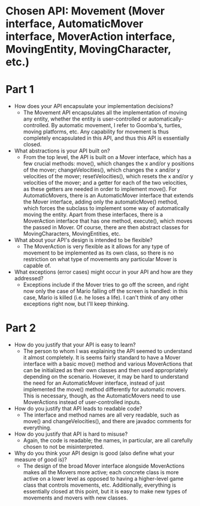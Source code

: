 # Chosen API: Movement (Mover interface, AutomaticMover interface, MoverAction interface, MovingEntity, MovingCharacter, etc.)

# Part 1
* How does your API encapsulate your implementation decisions?
    * The Movement API encapsulates all the implementation of moving any entity, whether the entity
  is user-controlled or automatically-controlled. By automatic movement, I refer to Goomba's, turtles,
  moving platforms, etc. Any capability for movement is thus completely encapsulated in this API, and thus
  this API is essentially closed. 
* What abstractions is your API built on?
  * From the top level, the API is built on a Mover interface, which has a few crucial methods: move(), which
  changes the x and/or y positions of the mover; changeVelocities(), which changes the x and/or y velocities of the mover;
  resetVelocities(), which resets the x and/or y velocities of the mover; and a getter for each of the two velocities, as these
  getters are needed in order to implement move(). For AutomaticMovers, there is an AutomaticMover interface that extends the
  Mover interface, adding only the automaticMove() method, which forces the subclass to implement some way of automatically moving the entity.
  Apart from these interfaces, there is a MoverAction interface that has one method, execute(), which moves the passed in 
  Mover. Of course, there are then abstract classes for MovingCharacters, MovingEntities, etc.
* What about your API's design is intended to be flexible?
  * The MoverAction is very flexible as it allows for any type of movement to be implemented as its own class, so there is no restriction
  on what type of movements any particular Mover is capable of. 
* What exceptions (error cases) might occur in your API and how are they addressed?
  * Exceptions include if the Mover tries to go off the screen, and right now only the case of Mario falling off
  the screen is handled: in this case, Mario is killed (i.e. he loses a life). I can't think of any other exceptions right now, but I'll
  keep thinking.
# Part 2
* How do you justify that your API is easy to learn?
  * The person to whom I was explaining the API seemed to understand it almost completely. It is seems fairly standard 
  to have a Mover interface with a basic move() method and various MoverActions that can be initialized as their own classes and 
  then used appropriately depending on the scenario. However, it may be hard to understand the need for an AutomaticMover interface, instead
  of just implemented the move() method differently for automatic movers. This is necessary, though, as the AutomaticMovers need
  to use MoverActions instead of user-controlled inputs.
* How do you justify that API leads to readable code?
  * The interface and method names are all very readable, such as move() and changeVelocities(), and there are javadoc
  comments for everything.
* How do you justify that API is hard to misuse?
  * Again, the code is readable; the names, in particular, are all carefully chosen to not be misinterpreted.
* Why do you think your API design is good (also define what your measure of good is)?
  * The design of the broad Mover interface alongside MoverActions makes all the Movers more active; each concrete class is
  more active on a lower level as opposed to having a higher-level game class that controls movements, etc. Additionally,
  everything is essentially closed at this point, but it is easy to make new types of movements and movers with new
  classes.


